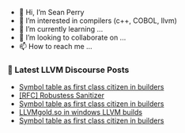 - 👋 Hi, I’m Sean Perry
- 👀 I’m interested in compilers (c++, COBOL, llvm)
- 🌱 I’m currently learning ...
- 💞️ I’m looking to collaborate on ...
- 📫 How to reach me ...

<!---
s66perry/s66perry is a ✨ special ✨ repository because its `README.md` (this file) appears on your GitHub profile.
You can click the Preview link to take a look at your changes.
--->
### 📕 Latest LLVM Discourse Posts

<!-- DISCOURSE-LLVM:START -->
- [Symbol table as first class citizen in builders](https://discourse.llvm.org/t/symbol-table-as-first-class-citizen-in-builders/86813#post_11)
- [[RFC] Robustess Sanitizer](https://discourse.llvm.org/t/rfc-robustess-sanitizer/86831#post_1)
- [Symbol table as first class citizen in builders](https://discourse.llvm.org/t/symbol-table-as-first-class-citizen-in-builders/86813#post_10)
- [LLVMgold.so in windows LLVM builds](https://discourse.llvm.org/t/llvmgold-so-in-windows-llvm-builds/32470#post_8)
- [Symbol table as first class citizen in builders](https://discourse.llvm.org/t/symbol-table-as-first-class-citizen-in-builders/86813#post_9)
<!-- DISCOURSE-LLVM:END -->
